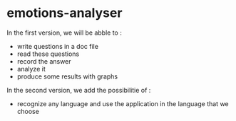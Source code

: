 # emotions-analyser
In the first version, we will be abble to : 
- write questions in a doc file 
- read these questions
- record the answer 
- analyze it
- produce some results with graphs

In the second version, we add the possibilitie of :
- recognize any language and use the application in the language that we choose

